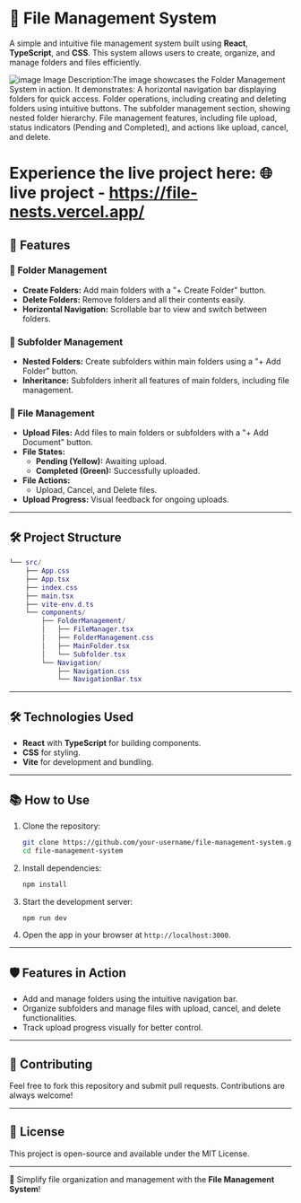 # 📂 File Management System

A simple and intuitive file management system built using **React**, **TypeScript**, and **CSS**. This system allows users to create, organize, and manage folders and files efficiently.


![image](https://github.com/user-attachments/assets/399ff1e4-38b5-4a35-8ed8-00a5c2ec8283)
Image Description:The image showcases the Folder Management System in action. It demonstrates:
A horizontal navigation bar displaying folders for quick access.
Folder operations, including creating and deleting folders using intuitive buttons.
The subfolder management section, showing nested folder hierarchy.
File management features, including file upload, status indicators (Pending and Completed), and actions like upload, cancel, and delete.


# Experience the live project here: 🌐 live project - https://file-nests.vercel.app/

## 🚀 Features

### 📁 Folder Management

- **Create Folders:** Add main folders with a "+ Create Folder" button.
- **Delete Folders:** Remove folders and all their contents easily.
- **Horizontal Navigation:** Scrollable bar to view and switch between folders.

### 📂 Subfolder Management

- **Nested Folders:** Create subfolders within main folders using a "+ Add Folder" button.
- **Inheritance:** Subfolders inherit all features of main folders, including file management.

### 📄 File Management

- **Upload Files:** Add files to main folders or subfolders with a "+ Add Document" button.
- **File States:**
    - **Pending (Yellow):** Awaiting upload.
    - **Completed (Green):** Successfully uploaded.
- **File Actions:**
    - Upload, Cancel, and Delete files.
- **Upload Progress:** Visual feedback for ongoing uploads.

---

## 🛠️ Project Structure

```lua
└── src/
    ├── App.css
    ├── App.tsx
    ├── index.css
    ├── main.tsx
    ├── vite-env.d.ts
    └── components/
        ├── FolderManagement/
        │   ├── FileManager.tsx
        │   ├── FolderManagement.css
        │   ├── MainFolder.tsx
        │   └── Subfolder.tsx
        └── Navigation/
            ├── Navigation.css
            └── NavigationBar.tsx

```

---

## 🛠️ Technologies Used

- **React** with **TypeScript** for building components.
- **CSS** for styling.
- **Vite** for development and bundling.

---

## 📚 How to Use

1. Clone the repository:
    
    ```bash
    git clone https://github.com/your-username/file-management-system.git
    cd file-management-system
    ```
    
2. Install dependencies:
    
    ```bash
    npm install
    ```
    
3. Start the development server:
    
    ```bash
    npm run dev
    ```
    
4. Open the app in your browser at `http://localhost:3000`.

---

## 🛡️ Features in Action

- Add and manage folders using the intuitive navigation bar.
- Organize subfolders and manage files with upload, cancel, and delete functionalities.
- Track upload progress visually for better control.

---

## 🤝 Contributing

Feel free to fork this repository and submit pull requests. Contributions are always welcome!

---

## 📄 License

This project is open-source and available under the MIT License.

---

🚀 Simplify file organization and management with the **File Management System**!
